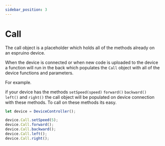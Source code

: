 ```yaml
---
sidebar_position: 3
---
```


# Call

The call object is a placeholder which holds all of the methods already on an espruino device.

When the device is connected or when new code is uploaded to the device a function will run in the back which populates the `Call` object with all of the device functions and parameters.

For example.

if your device has the methods `setSpeed(speed)` `forward()` `backward()` `left()` and `right()` the call object will be populated on device connection with these methods. To call on these methods its easy.

```javascript
let device = DeviceController();

device.Call.setSpeed(5);
device.Call.forward();
device.Call.backward();
device.Call.left();
device.Call.right();
```
